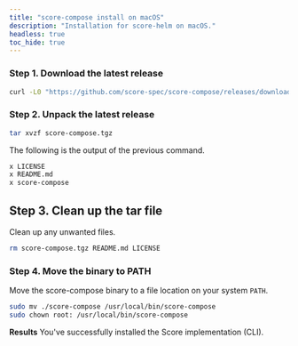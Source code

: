 ```yaml
---
title: "score-compose install on macOS"
description: "Installation for score-helm on macOS."
headless: true
toc_hide: true
---
```


### Step 1. Download the latest release

```bash
curl -L0 "https://github.com/score-spec/score-compose/releases/download/0.2.0/score-compose_0.12.2_darwin_arm64.tar.gz" -o score-compose.tgz
```

### Step 2. Unpack the latest release

```bash
tar xvzf score-compose.tgz
```

The following is the output of the previous command.

```bash
x LICENSE
x README.md
x score-compose
```

## Step 3. Clean up the tar file

Clean up any unwanted files.

```bash
rm score-compose.tgz README.md LICENSE
```

### Step 4. Move the binary to PATH

Move the score-compose binary to a file location on your system `PATH`.

```bash
sudo mv ./score-compose /usr/local/bin/score-compose
sudo chown root: /usr/local/bin/score-compose
```

**Results** You've successfully installed the Score implementation (CLI).
